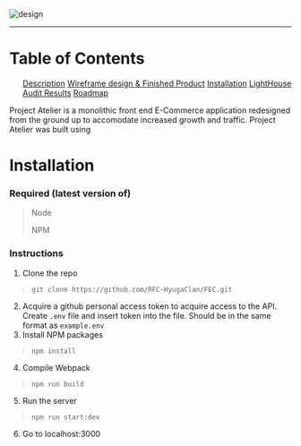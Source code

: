 <img alt='design' src='https://i.imgur.com/MiHRwo2.png'>

---
# Table of Contents

<ul>
<a href="#Description">Description</a>
<a href="#Wireframe">Wireframe design & Finished Product</a>
<a href="#Instructions">Installation</a>
<a href="#Lighthouse">LightHouse Audit Results</a>
<a href="#Roadmap">Roadmap</a>
</ul>

Project Atelier is a monolithic front end E-Commerce application redesigned from the ground up to accomodate increased growth and traffic. Project Atelier was built using 
# Installation

### Required (latest version of)
> Node
>
> NPM

### Instructions
1. Clone the repo
> `git clone https://github.com/RFC-HyugaClan/FEC.git`
2. Acquire a github personal access token to acquire access to the API. Create `.env` file and insert token into the file. Should be in the same format as `example.env`
3. Install NPM packages
> `npm install`
4. Compile Webpack
> `npm run build`
5. Run the server
> `npm run start:dev`
6. Go to localhost:3000
